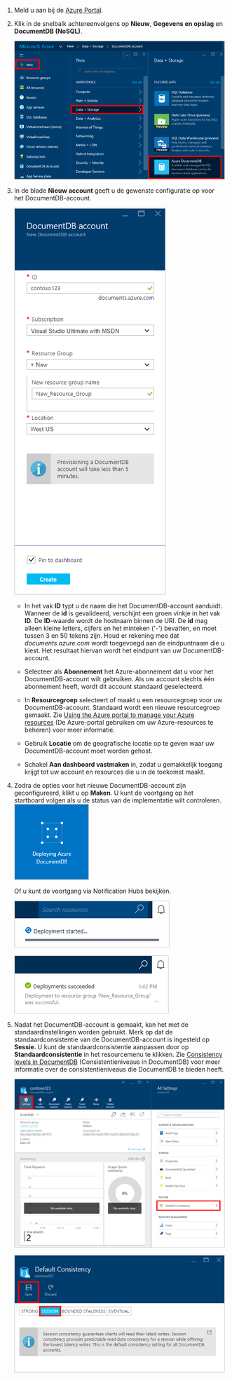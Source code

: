 1.  Meld u aan bij de [Azure Portal](https://portal.azure.com/).
2.  Klik in de snelbalk achtereenvolgens op **Nieuw**, **Gegevens en opslag** en **DocumentDB (NoSQL)**.

    ![Schermopname van Azure Portal waarbij Meer services en DocumentDB (NoSQL) zijn gemarkeerd](./media/documentdb-create-dbaccount/create-nosql-db-databases-json-tutorial-1.png)  

3. In de blade **Nieuw account** geeft u de gewenste configuratie op voor het DocumentDB-account.

    ![Schermopname van de nieuwe DocumentDB-blade](./media/documentdb-create-dbaccount/create-nosql-db-databases-json-tutorial-2.png)


    - In het vak **ID** typt u de naam die het DocumentDB-account aanduidt.  Wanneer de **id** is gevalideerd, verschijnt een groen vinkje in het vak **ID**. De **ID**-waarde wordt de hostnaam binnen de URI. De **id** mag alleen kleine letters, cijfers en het minteken ('-') bevatten, en moet tussen 3 en 50 tekens zijn. Houd er rekening mee dat *documents.azure.com* wordt toegevoegd aan de eindpuntnaam die u kiest. Het resultaat hiervan wordt het eindpunt van uw DocumentDB-account.

    - Selecteer als **Abonnement** het Azure-abonnement dat u voor het DocumentDB-account wilt gebruiken. Als uw account slechts één abonnement heeft, wordt dit account standaard geselecteerd.

    - In **Resourcegroep** selecteert of maakt u een resourcegroep voor uw DocumentDB-account.  Standaard wordt een nieuwe resourcegroep gemaakt. Zie [Using the Azure portal to manage your Azure resources](../articles/azure-portal/resource-group-portal.md) (De Azure-portal gebruiken om uw Azure-resources te beheren) voor meer informatie.

    - Gebruik **Locatie** om de geografische locatie op te geven waar uw DocumentDB-account moet worden gehost. 
    
    - Schakel **Aan dashboard vastmaken** in, zodat u gemakkelijk toegang krijgt tot uw account en resources die u in de toekomst maakt.  

4.  Zodra de opties voor het nieuwe DocumentDB-account zijn geconfigureerd, klikt u op **Maken**. U kunt de voortgang op het startboard volgen als u de status van de implementatie wilt controleren.  
    ![Schermopname van de tegel Maken op het startboard - Onlinedatabase maken](./media/documentdb-create-dbaccount/create-nosql-db-databases-json-tutorial-3.png)  

    Of u kunt de voortgang via Notification Hubs bekijken.  

    ![Snel databases maken: schermopname van Notification Hubs, waarop wordt weergegeven dat het DocumentDB-account wordt gemaakt](./media/documentdb-create-dbaccount/create-nosql-db-databases-json-tutorial-4.png)  

    ![Schermopname van Notification Hubs, waarop wordt weergegeven dat het DocumentDB-account is gemaakt en naar een resourcegroep is geïmplementeerd - melding van Onlinedatabase maken](./media/documentdb-create-dbaccount/create-nosql-db-databases-json-tutorial-5.png)

5.  Nadat het DocumentDB-account is gemaakt, kan het met de standaardinstellingen worden gebruikt. Merk op dat de standaardconsistentie van de DocumentDB-account is ingesteld op **Sessie**.  U kunt de standaardconsistentie aanpassen door op **Standaardconsistentie** in het resourcemenu te klikken. Zie [Consistency levels in DocumentDB](../articles/azure-portal/resource-group-portal.md) (Consistentieniveaus in DocumentDB) voor meer informatie over de consistentieniveaus die DocumentDB te bieden heeft.

    ![Schermopname van de blade Resourcegroep - begin met het ontwikkelen van de toepassing](./media/documentdb-create-dbaccount/create-nosql-db-databases-json-tutorial-6.png)  

    ![Schermopname van de blade Consistentieniveau - sessie Consistentie](./media/documentdb-create-dbaccount/create-nosql-db-databases-json-tutorial-7.png)  

[Procedure: een DocumentDB-account maken]: #Howto
[Volgende stappen]: #NextSteps
[documentdb-manage]:../articles/documentdb/documentdb-manage.md



<!--HONumber=ago16_HO5-->


